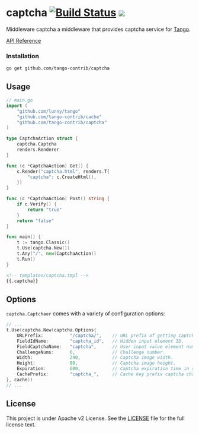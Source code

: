 captcha [![Build Status](https://drone.io/github.com/tango-contrib/captcha/status.png)](https://drone.io/github.com/tango-contrib/captcha/latest) [![](http://gocover.io/_badge/github.com/tango-contrib/captcha)](http://gocover.io/github.com/tango-contrib/captcha)
====

Middleware captcha a middleware that provides captcha service for [Tango](https://github.com/lunny/tango).

[API Reference](https://gowalker.org/github.com/tango-contrib/captcha)

### Installation

	go get github.com/tango-contrib/captcha
	
## Usage

```go
// main.go
import (
	"github.com/lunny/tango"
	"github.com/tango-contrib/cache"
	"github.com/tango-contrib/captcha"
)

type CaptchaAction struct {
	captcha.Captcha
	renders.Renderer
}

func (c *CaptchaAction) Get() {
	c.Render("captcha.html", renders.T{
		"captcha": c.CreateHtml(),
	})
}

func (c *CaptchaAction) Post() string {
	if c.Verify() {
		return "true"
	}
	return "false"
}

func main() {
  	t := tango.Classic()
	t.Use(captcha.New())
	t.Any("/", new(CaptchaAction))
	t.Run()
}
```

```html
<!-- templates/captcha.tmpl -->
{{.captcha}}
```

## Options

`captcha.Captchaer` comes with a variety of configuration options:

```go
// ...
t.Use(captcha.New(captcha.Options{
	URLPrefix:			"/captcha/", 	// URL prefix of getting captcha pictures.
	FieldIdName:		"captcha_id", 	// Hidden input element ID.
	FieldCaptchaName:	"captcha", 		// User input value element name in request form.
	ChallengeNums:		6, 				// Challenge number.
	Width:				240,			// Captcha image width.
	Height:				80,				// Captcha image height.
	Expiration:			600, 			// Captcha expiration time in seconds.
	CachePrefix:		"captcha_", 	// Cache key prefix captcha characters.
}, cache))
// ...
```

## License

This project is under Apache v2 License. See the [LICENSE](LICENSE) file for the full license text.